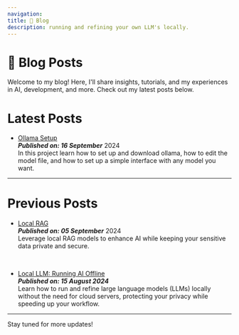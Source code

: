 ```yaml
---
navigation:
title: 📝 Blog
description: running and refining your own LLM's locally.
---
```

# 📝 Blog Posts

Welcome to my blog! Here, I'll share insights, tutorials, and my experiences in AI, development, and more. Check out my latest posts below.

# Latest Posts

- [Ollama Setup](/blog/setup-ollama)<br>
___Published on: 16 September___ 2024<br>
In this project learn how to set up and download ollama, how to edit the model file, and how to set up a simple interface with any model you want. 
---

# Previous Posts

- [Local RAG](/blog/local-rag)  
  ___Published on: 05 September___ 2024<br>
  Leverage local RAG models to enhance AI while keeping your sensitive data private and secure.
<br>

- [Local LLM: Running AI Offline](/blog/local-llm)  
  ___Published on: 15 August 2024___ <br>
  Learn how to run and refine large language models (LLMs) locally without the need for cloud servers, protecting your privacy while speeding up your workflow.
---

Stay tuned for more updates!

